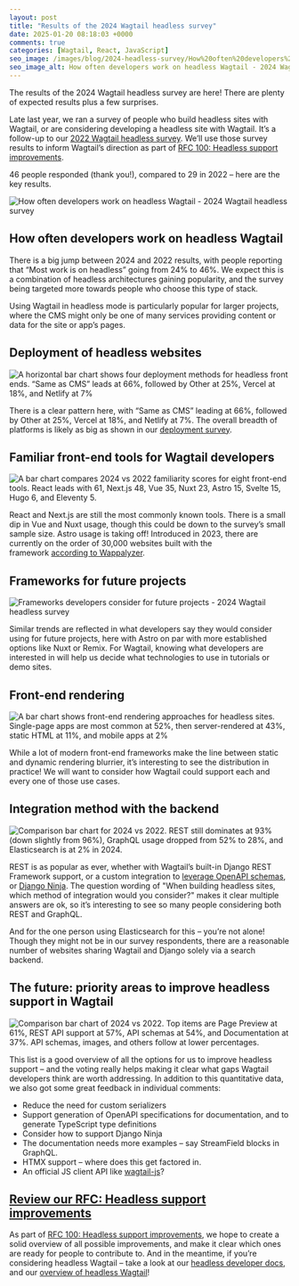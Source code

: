 ```yaml
---
layout: post
title: "Results of the 2024 Wagtail headless survey"
date: 2025-01-20 08:18:03 +0000
comments: true
categories: [Wagtail, React, JavaScript]
seo_image: /images/blog/2024-headless-survey/How%20often%20developers%20work%20on%20headless%20Wagtail%20-%202024%20Wagtail%20headless%20survey.png
seo_image_alt: How often developers work on headless Wagtail - 2024 Wagtail headless survey
---
```


The results of the 2024 Wagtail headless survey are here! There are plenty of expected results plus a few surprises.

<!-- more -->

Late last year, we ran a survey of people who build headless sites with Wagtail, or are considering developing a headless site with Wagtail. It’s a follow-up to our [2022 Wagtail headless survey](https://github.com/wagtail/wagtail/discussions/12664). We’ll use those survey results to inform Wagtail’s direction as part of [RFC 100: Headless support improvements](https://github.com/wagtail/rfcs/pull/100).

46 people responded (thank you!), compared to 29 in 2022 – here are the key results.

![How often developers work on headless Wagtail - 2024 Wagtail headless survey](/images/blog/2024-headless-survey/How%20often%20developers%20work%20on%20headless%20Wagtail%20-%202024%20Wagtail%20headless%20survey.png)

## How often developers work on headless Wagtail

There is a big jump between 2024 and 2022 results, with people reporting that “Most work is on headless” going from 24% to 46%. We expect this is a combination of headless architectures gaining popularity, and the survey being targeted more towards people who choose this type of stack.

Using Wagtail in headless mode is particularly popular for larger projects, where the CMS might only be one of many services providing content or data for the site or app’s pages.

## Deployment of headless websites

![A horizontal bar chart shows four deployment methods for headless front ends. “Same as CMS” leads at 66%, followed by Other at 25%, Vercel at 18%, and Netlify at 7%](/images/blog/2024-headless-survey/Deployment%20of%20headless%20Wagtail%20front-end%20sites%20-%202024%20Wagtail%20headless%20survey.png)

There is a clear pattern here, with “Same as CMS” leading at 66%, followed by Other at 25%, Vercel at 18%, and Netlify at 7%. The overall breadth of platforms is likely as big as shown in our [deployment survey](https://wagtail.org/blog/2023-wagtail-deployment-survey/).

## Familiar front-end tools for Wagtail developers

![A bar chart compares 2024 vs 2022 familiarity scores for eight front-end tools. React leads with 61, Next.js 48, Vue 35, Nuxt 23, Astro 15, Svelte 15, Hugo 6, and Eleventy 5.](/images/blog/2024-headless-survey/Familiar%20front-end%20tools%20for%20headless%20Wagtail%20developers%20-%202024%20Wagtail%20headless%20survey.png)

React and Next.js are still the most commonly known tools. There is a small dip in Vue and Nuxt usage, though this could be down to the survey’s small sample size. Astro usage is taking off! Introduced in 2023, there are currently on the order of 30,000 websites built with the framework [according to Wappalyzer](https://www.wappalyzer.com/technologies/static-site-generator/astro/).

## Frameworks for future projects

![Frameworks developers consider for future projects - 2024 Wagtail headless survey](/images/blog/2024-headless-survey/Frameworks%20developers%20consider%20for%20future%20projects%20-%202024%20Wagtail%20headless%20survey.png)

Similar trends are reflected in what developers say they would consider using for future projects, here with Astro on par with more established options like Nuxt or Remix. For Wagtail, knowing what developers are interested in will help us decide what technologies to use in tutorials or demo sites.

## Front-end rendering

![A bar chart shows front-end rendering approaches for headless sites. Single-page apps are most common at 52%, then server-rendered at 43%, static HTML at 11%, and mobile apps at 2%](/images/blog/2024-headless-survey/Front-end%20rendering%20of%20headless%20Wagtail%20sites%20-%202024%20Wagtail%20headless%20survey.png)

While a lot of modern front-end frameworks make the line between static and dynamic rendering blurrier, it’s interesting to see the distribution in practice! We will want to consider how Wagtail could support each and every one of those use cases.

## Integration method with the backend

![Comparison bar chart for 2024 vs 2022. REST still dominates at 93% (down slightly from 96%), GraphQL usage dropped from 52% to 28%, and Elasticsearch is at 2% in 2024.](/images/blog/2024-headless-survey/Integration%20method%20with%20the%20backend%20-%202024%20Wagtail%20headless%20survey.png)

REST is as popular as ever, whether with Wagtail’s built-in Django REST Framework support, or a custom integration to [leverage OpenAPI schemas](https://drf-spectacular.readthedocs.io/en/latest/), or [Django Ninja](https://django-ninja.dev/). The question wording of "When building headless sites, which method of integration would you consider?" makes it clear multiple answers are ok, so it’s interesting to see so many people considering both REST and GraphQL.

And for the one person using Elasticsearch for this – you’re not alone! Though they might not be in our survey respondents, there are a reasonable number of websites sharing Wagtail and Django solely via a search backend.

## The future: priority areas to improve headless support in Wagtail

![Comparison bar chart of 2024 vs 2022. Top items are Page Preview at 61%, REST API support at 57%, API schemas at 54%, and Documentation at 37%. API schemas, images, and others follow at lower percentages.](/images/blog/2024-headless-survey/Priority%20areas%20to%20improve%20headless%20support%20in%20Wagtail%20-%202024%20Wagtail%20headless%20survey.png)

This list is a good overview of all the options for us to improve headless support – and the voting really helps making it clear what gaps Wagtail developers think are worth addressing. In addition to this quantitative data, we also got some great feedback in individual comments:

- Reduce the need for custom serializers
- Support generation of OpenAPI specifications for documentation, and to generate TypeScript type definitions
- Consider how to support Django Ninja
- The documentation needs more examples – say StreamField blocks in GraphQL.
- HTMX support – where does this get factored in.
- An official JS client API like [wagtail-js](https://github.com/traleor/wagtail-js)?

## [Review our RFC: Headless support improvements](https://github.com/wagtail/rfcs/pull/100)

As part of [RFC 100: Headless support improvements](https://github.com/wagtail/rfcs/pull/100), we hope to create a solid overview of all possible improvements, and make it clear which ones are ready for people to contribute to. And in the meantime, if you’re considering headless Wagtail – take a look at our [headless developer docs](https://docs.wagtail.org/en/latest/advanced_topics/headless.html), and our [overview of headless Wagtail](https://wagtail.org/headless/)!
